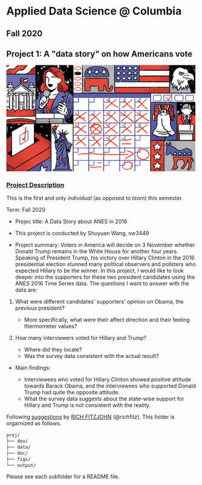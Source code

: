 # Applied Data Science @ Columbia
## Fall 2020
## Project 1: A "data story" on how Americans vote

<img src="figs/title1.jpeg" width="500">

### [Project Description](doc/)
This is the first and only *individual* (as opposed to *team*) this semester. 

Term: Fall 2020

+ Projec title: A Data Story about ANES in 2016
+ This project is conducted by Shuyuan Wang, sw3449

+ Project summary: Voters in America will decide on 3 November whether Donald Trump remains in the White House for another four years. Speaking of President Trump, his victory over Hillary Clinton in the 2016 presidential election stunned many political observers and pollsters who expected Hillary to be the winner. In this project, I would like to look deeper into the supporters for these two president candidates using the ANES 2016 Time Series data. The questions I want to answer with the data are:

1. What were different candidates' supporters' opinion on Obama, the previous president? 
    * More specifically, what were their affect direction and their feeling thermometer values?

2. How many interviewers voted for Hillary and Trump? 
    * Where did they locate?
    * Was the survey data consistent with the actual result?

+ Main findings:

    * Interviewees who voted for Hillary Clinton showed positive attitude towards Barack Obama, and the interviewees who supported Donald Trump had quite the opposite attitude.
    * What the survey data suggests about the state-wise support for Hillary and Trump is not consistent with the reality.

Following [suggestions](http://nicercode.github.io/blog/2013-04-05-projects/) by [RICH FITZJOHN](http://nicercode.github.io/about/#Team) (@richfitz). This folder is orgarnized as follows.

```
proj/
├── dev/
├── data/
├── doc/
├── figs/
└── output/
```

Please see each subfolder for a README file.
